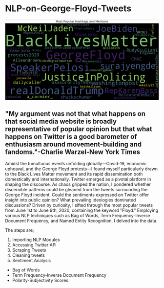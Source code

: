 # NLP-on-George-Floyd-Tweets

![](Graphs/Word%20Map.png)

## "My argument was not that what happens on that social media website is broadly representative of popular opinion but that what happens on Twitter is a good barometer of enthusiasm around movement-building and fandoms."-Charlie Warzel-New York Times

Amidst the tumultuous events unfolding globally—Covid-19, economic upheaval, and the George Floyd protests—I found myself particularly drawn to the Black Lives Matter movement and its rapid dissemination both domestically and internationally. Twitter emerged as a pivotal platform in shaping the discourse. As chaos gripped the nation, I pondered whether discernible patterns could be gleaned from the tweets surrounding the George Floyd incident. Could the sentiments expressed on Twitter offer insight into public opinion? What prevailing ideologies dominated discussions? Driven by curiosity, I sifted through the most popular tweets from June 1st to June 9th, 2020, containing the keyword "Floyd." Employing various NLP techniques such as Bag of Words, Term Frequency-Inverse Document Frequency, and Named Entity Recognition, I delved into the data.

The steps are;

1. Importing NLP Modules 
2. Accessing Twitter API 
3. Scraping Tweets
4. Cleaning tweets
5. Sentiment Analysis
* Bag of Words
* Term Frequency-Inverse Document Frequency
* Polarity-Subjectivity Scores

